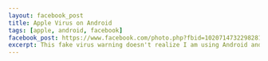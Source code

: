 ```yaml
---
layout: facebook_post
title: Apple Virus on Android
tags: [apple, android, facebook]
facebook_post: https://www.facebook.com/photo.php?fbid=10207147322982819&l=2c6e75732c
excerpt: This fake virus warning doesn't realize I am using Android and not iPhone or other some Apple device...
---
```

